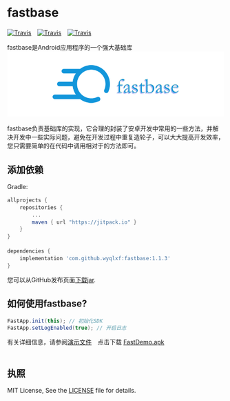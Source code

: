 # fastbase

[![Travis](https://img.shields.io/badge/miniSdk-14%2B-blue.svg)]()　[![Travis](https://img.shields.io/badge/author-wangyongqi-orange.svg)]()　[![Travis](https://img.shields.io/github/license/wyqlxf/fastbase.svg)](https://github.com/wyqlxf/fastbase/blob/master/LICENSE)

fastbase是Android应用程序的一个强大基础库<br>
![image](https://github.com/wyqlxf/fastbase/blob/master/blob/master/image/fastbase_logo.png)
<br>

fastbase负责基础库的实现，它合理的封装了安卓开发中常用的一些方法，并解决开发中一些实际问题，避免在开发过程中重复造轮子，可以大大提高开发效率，您只需要简单的在代码中调用相对于的方法即可。<br>


## 添加依赖
Gradle:

```groovy
allprojects {
    repositories {
        ...
        maven { url "https://jitpack.io" }
    }
}

dependencies {
    implementation 'com.github.wyqlxf:fastbase:1.1.3'
}
```

您可以从GitHub发布页面[下载jar](https://github.com/wyqlxf/fastbase/releases).<br>

## 如何使用fastbase?
```java
FastApp.init(this); // 初始化SDK
FastApp.setLogEnabled(true); // 开启日志
```
有关详细信息，请参阅[演示文件](https://github.com/wyqlxf/fastbase/blob/master/app/src/main/java/com/wyq/fast/demo/MainActivity.java)　点击下载 [FastDemo.apk](https://raw.githubusercontent.com/wyqlxf/fastbase/master/app/release/FastDemo.apk)<br>
<br>

## 执照
MIT License, See the [LICENSE](https://github.com/wyqlxf/fastbase/blob/master/LICENSE) file for details.<br>

